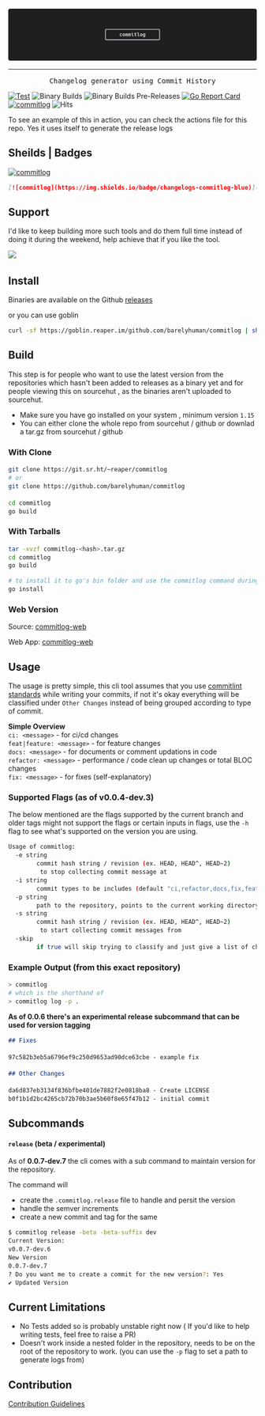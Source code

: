 ![header.png](assets/header.png)

<hr />
<p align="center">
      <samp>Changelog generator using Commit History</samp>
</p>

[![Test](https://github.com/barelyhuman/commitlog/actions/workflows/test.yml/badge.svg)](https://github.com/barelyhuman/commitlog/actions/workflows/test.yml)
![Binary Builds](https://github.com/barelyhuman/commitlog/workflows/Binary%20Builds/badge.svg)
![Binary Builds Pre-Releases](https://github.com/barelyhuman/commitlog/workflows/Binary%20Builds%20Pre-Releases/badge.svg)
[![Go Report Card](https://goreportcard.com/badge/github.com/barelyhuman/commitlog)](https://goreportcard.com/report/github.com/barelyhuman/commitlog)
[![commitlog](https://img.shields.io/badge/changelogs-commitlog-blue)](https://github.com/barelyhuman/commitlog)
![Hits](https://hits.link/hits?url=https%3A%2F%2Fgithub.com%2Fbarelyhuman%2Fcommitlog)

To see an example of this in action, you can check the actions file for this repo. Yes it uses itself to generate the release logs

## Sheilds | Badges

[![commitlog](https://img.shields.io/badge/changelogs-commitlog-blue)](https://github.com/barelyhuman/commitlog)

```markdown
[![commitlog](https://img.shields.io/badge/changelogs-commitlog-blue)](https://github.com/barelyhuman/commitlog)
```

## Support

I'd like to keep building more such tools and do them full time instead of doing it during the weekend, help achieve that if you like the tool.

<a href="https://www.buymeacoffee.com/barelyhuman"><img src="https://img.buymeacoffee.com/button-api/?text=Buy me a coffee&emoji=&slug=barelyhuman&button_colour=000000&font_colour=ffffff&font_family=Inter&outline_colour=ffffff&coffee_colour=FFDD00"></a>

## Install

Binaries are available on the Github [releases](https://github.com/barelyhuman/commitlog/releases)

or you can use goblin 

```sh
curl -sf https://goblin.reaper.im/github.com/barelyhuman/commitlog | sh
```

## Build

This step is for people who want to use the latest version from the repositories which hasn't been added to releases as a binary yet and for people viewing this on sourcehut , as the binaries aren't uploaded to sourcehut.

- Make sure you have go installed on your system , minimum version `1.15`
- You can either clone the whole repo from sourcehut / github or downlad a tar.gz from sourcehut / github

### With Clone

```sh
git clone https://git.sr.ht/~reaper/commitlog
# or
git clone https://github.com/barelyhuman/commitlog

cd commitlog
go build
```

### With Tarballs

```sh
tar -xvzf commitlog-<hash>.tar.gz
cd commitlog
go build
```

```sh
# to install it to go's bin folder and use the commitlog command during dev or as a perm install
go install
```

### Web Version

Source: [commitlog-web](https://github.com/barelyhuman/commitlog-web)

Web App: [commitlog-web](https://commitlog-web.herokuapp.com/)

## Usage

The usage is pretty simple, this cli tool assumes that you use [commitlint standards](https://github.com/conventional-changelog/commitlint#what-is-commitlint) while writing your commits, if not it's okay everything will be classified under `Other Changes` instead of being grouped according to type of commit.

**Simple Overview**  
`ci: <message>` - for ci/cd changes  
`feat|feature: <message>` - for feature changes  
`docs: <message>` - for documents or comment updations in code  
`refactor: <message>` - performance / code clean up changes or total BLOC changes  
`fix: <message>` - for fixes (self-explanatory)

### Supported Flags (as of v0.0.4-dev.3)

The below mentioned are the flags supported by the current branch and older tags might not support the flags
or certain inputs in flags, use the `-h` flag to see what's supported on the version you are using.

```sh
Usage of commitlog:
  -e string
        commit hash string / revision (ex. HEAD, HEAD^, HEAD~2)
         to stop collecting commit message at
  -i string
        commit types to be includes (default "ci,refactor,docs,fix,feat,test,chore,other")
  -p string
        path to the repository, points to the current working directory by default (default ".")
  -s string
        commit hash string / revision (ex. HEAD, HEAD^, HEAD~2)
         to start collecting commit messages from
  -skip
        if true will skip trying to classify and just give a list of changes
```

### Example Output (from this exact repository)

```sh
> commitlog
# which is the shorthand of
> commitlog log -p .
```

**As of 0.0.6 there's an experimental release subcommand that can be used for version tagging**

```markdown
## Fixes

97c582b3eb5a6796ef9c250d9653ad90dce63cbe - example fix

## Other Changes

da6d837eb3134f836bfbe401de7882f2e0818ba8 - Create LICENSE
b0f1b1d2bc4265cb72b70b3ae5b60f8e65f47b12 - initial commit
```

## Subcommands

#### `release` (beta / experimental)

As of **0.0.7-dev.7** the cli comes with a sub command to maintain version for the repository.

The command will

- create the `.commitlog.release` file to handle and persit the version
- handle the semver increments
- create a new commit and tag for the same

```sh
$ commitlog release -beta -beta-suffix dev
Current Version:
v0.0.7-dev.6
New Version
0.0.7-dev.7
? Do you want me to create a commit for the new version?: Yes
✔ Updated Version
```

## Current Limitations

- No Tests added so is probably unstable right now ( If you'd like to help writing tests, feel free to raise a PR)
- Doesn't work inside a nested folder in the repository, needs to be on the root of the repository to work. (you can use the `-p` flag to set a path to generate logs from)

## Contribution

[Contribution Guidelines](CONTRIBUTING.md)
